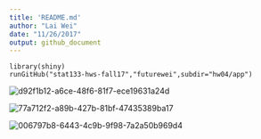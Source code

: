 ```yaml
---
title: 'README.md'
author: "Lai Wei"
date: "11/26/2017"
output: github_document
---
```


```{r setup, include=FALSE}
library(shiny)
runGitHub("stat133-hws-fall17","futurewei",subdir="hw04/app")
```


![d92f1b12-a6ce-48f6-81f7-ece19631a24d](https://user-images.githubusercontent.com/13871858/33509022-091945ca-d6b3-11e7-8fe1-3425bfddd86e.png)

![77a712f2-a89b-427b-81bf-47435389ba17](https://user-images.githubusercontent.com/13871858/33509023-0a3f7eec-d6b3-11e7-9f76-c882b5864756.png)

![006797b8-6443-4c9b-9f98-7a2a50b969d4](https://user-images.githubusercontent.com/13871858/33509025-0edc2298-d6b3-11e7-977e-434a58d49336.png)
